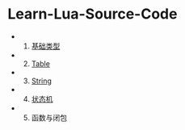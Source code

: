# Learn-Lua-Source-Code

- 1. [基础类型](https://github.com/voidyucong/Learn-Lua-Source-Code/blob/master/基础类型.md)
- 2. [Table](https://github.com/voidyucong/Learn-Lua-Source-Code/blob/master/Table.md)
- 3. [String](https://github.com/voidyucong/Learn-Lua-Source-Code/blob/master/String.md)
- 4. [状态机](https://github.com/voidyucong/Learn-Lua-Source-Code/blob/master/状态机.md)
- 5. 函数与闭包


